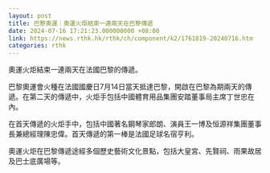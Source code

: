 ```yaml
---
layout: post
title: 巴黎奧運｜奧運火炬結束一連兩天在巴黎傳遞
date: 2024-07-16 17:21:23.000000000 +08:00
link: https://news.rthk.hk/rthk/ch/component/k2/1761819-20240716.htm
categories: rthk
---
```


奧運火炬結束一連兩天在法國巴黎的傳遞。

巴黎奧運會火種在法國國慶日7月14日當天抵達巴黎，開啟在巴黎為期兩天的傳遞。在第二天的傳遞中，火炬手包括中國體育用品集團安踏董事局主席丁世忠在內。

在首天傳遞的火炬手中，包括中國著名鋼琴家郎朗、演員王一博及恒源祥集團董事長兼總經理陳忠偉。首天傳遞的第一棒是法國足球名宿亨利。

奧運火炬在巴黎傳遞途經多個歷史藝術文化景點，包括大皇宮、先賢祠、雨果故居及巴士底廣場等。
